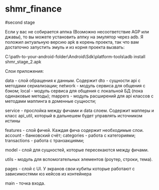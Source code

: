 # shmr_finance

#second stage

Если у вас не собирается аппка (Возможно несоответствие AGP или джавы), то
вы можете установить аппку на эмулятор через adb. Я положил актуальную версию apk
в корень проекта, так что вам достаточно запустить эмуль и из корня проекта вызвать:

C:\path-to-your-android-folder\Android\Sdk\platform-tools\adb install shmr_stage_2.apk

Слои приложения:

data - слой обращения к данным. Содержит 
    dto - сущности api с методами сериализации;
    network - модуль сервиса для общения с бэком;
    local - модуль сервиса для общения с локальной БД (пока одинаковые методы);
    mappers - модуль расширений для api классов с методами маппинга в доменные сущности;

service - прослойка между фичами и data слоем. Содержит мапперы и класс api_util, который в дальнешем
    будет управлять источником истины

features - слой фичей. Каждая фича содержит необходимые слои.
    account - банковский счёт;
    categories - работа с категориями;
    transactions - работа с транзакциями;

model - слой для сущностей, которые пересекаются между фичами.

utils - модуль для вспомогательных элементов (роутер, строки, тема).

pages - слой с UI. У экранов свои кубиты которые работают с зависимостями юз кейсов из контейнера

main - точка входа.
